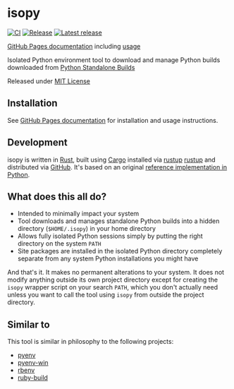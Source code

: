 # isopy

[![CI](https://github.com/rcook/isopy/actions/workflows/ci.yaml/badge.svg)][ci-workflow]
[![Release](https://github.com/rcook/isopy/actions/workflows/release.yaml/badge.svg)][release-workflow]
[![Latest release](https://img.shields.io/github/v/tag/rcook/isopy)][latest-release]

[GitHub Pages documentation][github-pages] including [usage][usage]

Isolated Python environment tool to download and manage Python builds
downloaded from [Python Standalone Builds][python-build-standalone-releases]

Released under [MIT License](LICENSE)

## Installation

See [GitHub Pages documentation][github-pages] for installation and usage
instructions.

## Development

isopy is written in [Rust][rust], built using [Cargo][cargo-book] installed via [rustup]
[rustup] and distributed via [GitHub][releases]. It's based on an original
[reference implementation in Python](py).

## What does this all do?

* Intended to minimally impact your system
* Tool downloads and manages standalone Python builds into a hidden
directory (`$HOME/.isopy`) in your home directory
* Allows fully isolated Python sessions simply by putting the right
directory on the system `PATH`
* Site packages are installed in the isolated Python directory
completely separate from any system Python installations you might have

And that's it. It makes no permanent alterations to your system. It does
not modify anything outside its own project directory except for
creating the `isopy` wrapper script on your search `PATH`, which you
don't actually need unless you want to call the tool using `isopy` from
outside the project directory.

## Similar to

This tool is similar in philosophy to the following projects:

* [pyenv][pyenv]
* [pyenv-win][pyenv-win]
* [rbenv][rbenv]
* [ruby-build][ruby-build]

[cargo-book]: https://doc.rust-lang.org/cargo/
[ci-workflow]: https://github.com/rcook/isopy/actions/workflows/ci.yaml
[github-pages]: https://rcook.github.io/isopy/
[latest-release]: https://github.com/rcook/isopy/releases
[pyenv]: https://github.com/pyenv/pyenv
[pyenv-win]: https://github.com/pyenv-win/pyenv-win
[python-build-standalone-releases]: https://github.com/astral-sh/python-build-standalone/releases
[rbenv]: https://github.com/rbenv/rbenv
[release-workflow]: https://github.com/rcook/isopy/actions/workflows/release.yaml
[releases]: https://github.com/rcook/isopyrs/releases
[ruby-build]: https://github.com/rbenv/ruby-build
[rust]: https://www.rust-lang.org/
[rustup]: https://rustup.rs/
[usage]: https://rcook.github.io/isopy/usage
